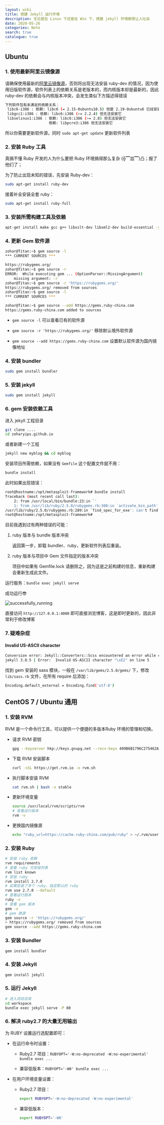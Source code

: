 ```yaml
---
layout: wiki
title: 搭建 Jekyll 运行环境
description: 无论是在 Linux 下还是在 Win 下，搭建 jekyll 环境都想让人吐血
date: 2020-05-26
categories: Note
search: true
catalogue: true
---
```


## Ubuntu

### 1. 使用最新阿里云镜像源

请确保使用最新的[阿里云镜像源](https://zoharyip.club/wiki/problem-linux/#2-%E9%85%8D%E7%BD%AE-ali-%E8%BD%AF%E4%BB%B6%E6%BA%90)，否则将出现无法安装 ruby-dev 的情况，因为使用旧版软件源，软件列表上的依赖关系是老版本的，而内核版本却是最新的，因此 ruby-dev 的依赖会与内核版本冲突，会发生类似下方描述得错误

```bash
下列软件包有未满足的依赖关系：
 libc6-i386 : 依赖: libc6 (= 2.15-0ubuntu10.5) 但是 2.19-0ubuntu6 已经安装
 libgcc1:i386 : 依赖: libc6:i386 (>= 2.2.4) 但无法安装它
 libselinux1:i386 : 依赖: libc6:i386 (>= 2.8) 但无法安装它
                    依赖: libpcre3:i386 但无法安装它
```

所以你需要更新软件源，同时 `sudo apt-get update` 更新软件列表

### 2. 安装 Ruby 工具

真搞不懂 Ruby 开发的人为什么要把 Ruby 环境搞得那么复杂 (╬▔皿▔)凸；服了他们了；

为了防止出现未知的错误，先安装 Ruby-dev：

```bash
sudo apt-get install ruby-dev
```

接着补全安装全套 ruby：

```bash
sudo apt-get install ruby-full
```

### 3. 安装所需构建工具及依赖

```bash
apt-get install make gcc g++ libxslt-dev libxml2-dev build-essential -y
```

### 4. 更新 Gem 软件源

```bash
zohar@Titan:~$ gem source -l
*** CURRENT SOURCES ***

https://rubygems.org/
zohar@Titan:~$ gem source -r
ERROR:  While executing gem ... (OptionParser::MissingArgument)
    missing argument: -r
zohar@Titan:~$ gem source -r 'https://rubygems.org/'
https://rubygems.org/ removed from sources
zohar@Titan:~$ gem source -l
*** CURRENT SOURCES ***

zohar@Titan:~$ gem source --add https://gems.ruby-china.com
https://gems.ruby-china.com added to sources
```

* `gem source -l` 可以查看已有的软件源

* `gem source -r 'https://rubygems.org/'` 移除默认境外软件源

* `gem source --add https://gems.ruby-china.com` 设置默认软件源为国内镜像地址


### 4. 安装 bundler

```bash
sudo gem install bundler
```

### 5. 安装 jekyll

```bash
sudo gem install jekyll
```

### 6. gem 安装依赖工具

进入 jekyll 工程目录

```bash
git clone ....
cd zoharyips.github.io
```

或者新建一个工程

```bash
jekyll new myblog && cd myblog
```

安装项目所需依赖，如果没有 `Gemfile` 这个配置文件就不用：

```bash
bundle install
```

此时如果出现错误：

```bash
root@hostname:/opt/metasploit-framework# bundle install
Traceback (most recent call last):
    2: from /usr/local/bin/bundle:23:in `'
    1: from /usr/lib/ruby/2.5.0/rubygems.rb:308:in `activate_bin_path'
/usr/lib/ruby/2.5.0/rubygems.rb:289:in `find_spec_for_exe': can't find gem bundler (>= 0.a) with executable bundle (Gem::GemNotFoundException)
root@hostname:/opt/metasploit-framework#
```

目前我遇到过有两种错误的可能：

1. ruby 版本与 bundle 版本冲突

    返回第一步，卸载 bundler、ruby，更新软件列表后重装。

2. ruby 版本与项目中 Gem 文件指定的版本冲突

    项目中如果有 Gemfile.lock 请删除之，因为这是之前构建的信息，重新构建会重新生成此文件。

运行服务：`bundle exec jekyll serve`

成功运行😎

![successfully_running](/images/posts/jekyll-success.png "成功运行")

直接访问 `http://127.0.0.1:4000` 即可直接浏览博客，这是即时更新的，因此非常利于修改博客

### 7. 疑难杂症

#### Invalid US-ASCII character

```bash
Conversion error: Jekyll::Converters::Scss encountered an error while converting 'assets/css/style.scss': Invalid US-ASCII character "\xE2" on line 5
jekyll 3.8.5 | Error:  Invalid US-ASCII character "\xE2" on line 5
```

找到 gem 安装的 sass 模块，一般在 `/var/lib/gems/2.5.0/gems/` 下，修改 `lib/sass.rb` 文件，在所有 require 后添加：

```bash
Encoding.default_external = Encoding.find('utf-8')
```

## CentOS 7 / Ubuntu 通用

### 1. 安装 RVM

RVM 是一个命令行工具，可以提供一个便捷的多版本Ruby 环境的管理和切换。

* 请求 RVM 密钥

    ```bash
    gpg --keyserver hkp://keys.gnupg.net --recv-keys 409B6B1796C275462A1703113804BB82D39DC0E3 7D2BAF1CF37B13E2069D6956105BD0E739499BDB
    ```

* 下载 RVM 安装脚本

    ```bash
    curl -sSL https://get.rvm.io -o rvm.sh
    ```

* 执行脚本安装 RVM

    ```bash
    cat rvm.sh | bash -s stable
    ```

* 更新环境变量

    ```bash
    source /usr/local/rvm/scripts/rvm
    # 查看运行版本
    rvm -v
    ```

* 更换国内镜像源

    ```bash
    echo "ruby_url=https://cache.ruby-china.com/pub/ruby" > ~/.rvm/user/db
    ```

### 2. 安装 Ruby

```bash
# 安装 ruby 依赖
rvm requirements
# 查看 ruby 可安装列表
rvm list known
# 安装 ruby
rvm install 2.7.0
# 如果安装了多个 ruby，指定默认的 ruby
rvm use 2.7.0 --default
# 查看运行版本
ruby -v
# 查看 gem 版本
gem -v
# gem 换源
gem source -r 'https://rubygems.org/'
> https://rubygems.org/ removed from sources
gem source --add https://gems.ruby-china.com
```

### 3. 安装 Bundler

```bash
gem install bundler
```

### 4. 安装 Jekyll

```bash
gem install jekyll
```

### 5. 运行 Jekyll

```bash
# 进入项目目录
cd workspace
bundle exec jekyll serve -P 80
```

### 6. 解决 ruby2.7 的大量无用输出

为 RUBY 设置运行选配置即可：

* 在运行命令时设置：

    * Ruby2.7 项目：`RUBYOPT='-W:no-deprecated -W:no-experimental' bundle exec ...`

    * 兼容低版本：`RUBYOPT='-W0' bundle exec ...`

* 在用户环境变量设置：

    * Ruby2.7 项目：
        ```bash
        export RUBYOPT='-W:no-deprecated -W:no-experimental'
        ```

    * 兼容低版本：
        ```bash
        export RUBYOPT='-W0'
        ```